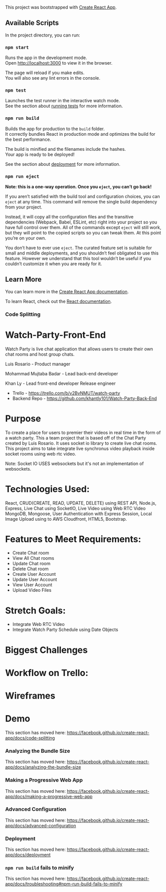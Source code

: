 This project was bootstrapped with [Create React App](https://github.com/facebook/create-react-app).

## Available Scripts

In the project directory, you can run:

### `npm start`

Runs the app in the development mode.<br>
Open [http://localhost:3000](http://localhost:3000) to view it in the browser.

The page will reload if you make edits.<br>
You will also see any lint errors in the console.

### `npm test`

Launches the test runner in the interactive watch mode.<br>
See the section about [running tests](https://facebook.github.io/create-react-app/docs/running-tests) for more information.

### `npm run build`

Builds the app for production to the `build` folder.<br>
It correctly bundles React in production mode and optimizes the build for the best performance.

The build is minified and the filenames include the hashes.<br>
Your app is ready to be deployed!

See the section about [deployment](https://facebook.github.io/create-react-app/docs/deployment) for more information.

### `npm run eject`

**Note: this is a one-way operation. Once you `eject`, you can’t go back!**

If you aren’t satisfied with the build tool and configuration choices, you can `eject` at any time. This command will remove the single build dependency from your project.

Instead, it will copy all the configuration files and the transitive dependencies (Webpack, Babel, ESLint, etc) right into your project so you have full control over them. All of the commands except `eject` will still work, but they will point to the copied scripts so you can tweak them. At this point you’re on your own.

You don’t have to ever use `eject`. The curated feature set is suitable for small and middle deployments, and you shouldn’t feel obligated to use this feature. However we understand that this tool wouldn’t be useful if you couldn’t customize it when you are ready for it.

## Learn More

You can learn more in the [Create React App documentation](https://facebook.github.io/create-react-app/docs/getting-started).

To learn React, check out the [React documentation](https://reactjs.org/).

### Code Splitting
# Watch-Party-Front-End
Watch Party is live chat application that allows users to create their own chat rooms and host group chats.

Luis Rosario -
Product manager

Mohammad Mujtaba Badar -
Lead back-end developer

Khan Ly -
Lead front-end developer
Release engineer

- Trello - https://trello.com/b/v2BvNMUT/watch-party
- Backend Repo - https://github.com/khantly101/Watch-Party-Back-End


# Purpose
To create a place for users to premier their videos in real time in the form of a watch party. This a team project that is based off of the Chat Party created by Luis Rosario. It uses socket io library to create live chat rooms. This project aims to take integrate live synchronus video playback inside socket rooms using web rtc video.

Note:
Socket IO USES websockets but it's not an implementation of websockets.

# Technologies Used:

React, CRUD(CREATE, READ, UPDATE, DELETE) using REST API, Node.js, Express, Live Chat using SocketIO, Live Video using Web RTC Video MongoDB, Mongoose, User Authentication with Express Session, Local Image Upload using to AWS Cloudfront, HTML5, Bootstrap.

# Features to Meet Requirements:

- Create Chat room
- View All Chat rooms
- Update Chat room
- Delete Chat room
- Create User Account
- Update User Account
- View User Account
- Upload Video Files

# Stretch Goals:
- Integrate Web RTC Video
- Integrate Watch Party Schedule using Date Objects

# Biggest Challenges

# Workflow on Trello:


# Wireframes



# Demo

This section has moved here: https://facebook.github.io/create-react-app/docs/code-splitting

### Analyzing the Bundle Size

This section has moved here: https://facebook.github.io/create-react-app/docs/analyzing-the-bundle-size

### Making a Progressive Web App

This section has moved here: https://facebook.github.io/create-react-app/docs/making-a-progressive-web-app

### Advanced Configuration

This section has moved here: https://facebook.github.io/create-react-app/docs/advanced-configuration

### Deployment

This section has moved here: https://facebook.github.io/create-react-app/docs/deployment

### `npm run build` fails to minify

This section has moved here: https://facebook.github.io/create-react-app/docs/troubleshooting#npm-run-build-fails-to-minify
